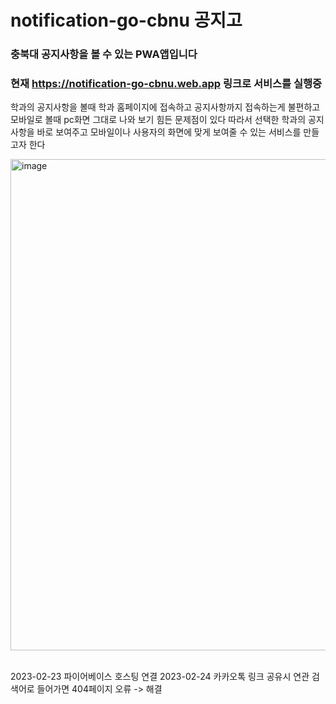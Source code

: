 # notification-go-cbnu 공지고
### 충북대 공지사항을 볼 수 있는 PWA앱입니다
### 현재 https://notification-go-cbnu.web.app 링크로 서비스를 실행중
학과의 공지사항을 볼때 학과 홈페이지에 접속하고 공지사항까지 접속하는게 불편하고 모바일로 볼때 pc화면 그대로 나와 보기 힘든 문제점이 있다
따라서 선택한 학과의 공지사항을 바로 보여주고 모바일이나 사용자의 화면에 맞게 보여줄 수 있는 서비스를 만들고자 한다
&nbsp;

<img width="786" alt="image" src="https://user-images.githubusercontent.com/80758613/218243517-b64fc273-ee0f-4308-a73e-9822157ac6d8.png">
&nbsp;

2023-02-23 파이어베이스 호스팅 연결
2023-02-24 카카오톡 링크 공유시 연관 검색어로 들어가면 404페이지 오류 -> 해결
